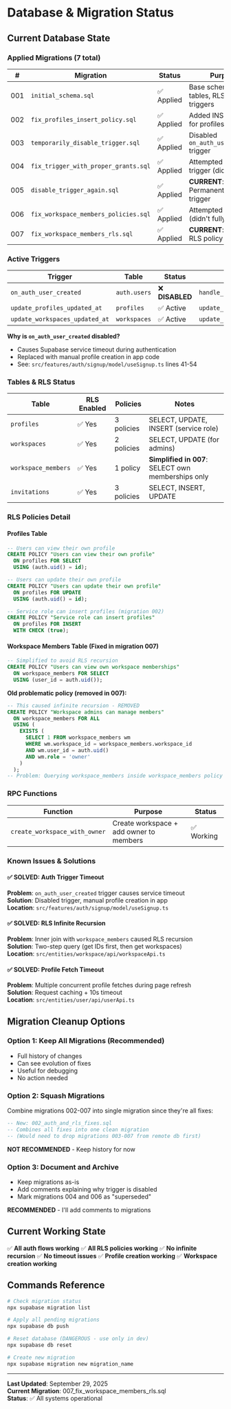 # Database & Migration Status

## Current Database State

### Applied Migrations (7 total)

| # | Migration | Status | Purpose |
|---|-----------|--------|---------|
| 001 | `initial_schema.sql` | ✅ Applied | Base schema with all tables, RLS, and triggers |
| 002 | `fix_profiles_insert_policy.sql` | ✅ Applied | Added INSERT policy for profiles table |
| 003 | `temporarily_disable_trigger.sql` | ✅ Applied | Disabled `on_auth_user_created` trigger |
| 004 | `fix_trigger_with_proper_grants.sql` | ✅ Applied | Attempted to fix trigger (didn't work) |
| 005 | `disable_trigger_again.sql` | ✅ Applied | **CURRENT**: Permanently disabled trigger |
| 006 | `fix_workspace_members_policies.sql` | ✅ Applied | Attempted RLS fix (didn't fully work) |
| 007 | `fix_workspace_members_rls.sql` | ✅ Applied | **CURRENT**: Simplified RLS policy ✅ |

### Active Triggers

| Trigger | Table | Status | Function |
|---------|-------|--------|----------|
| `on_auth_user_created` | `auth.users` | ❌ **DISABLED** | `handle_new_user()` |
| `update_profiles_updated_at` | `profiles` | ✅ Active | `update_updated_at_column()` |
| `update_workspaces_updated_at` | `workspaces` | ✅ Active | `update_updated_at_column()` |

**Why is `on_auth_user_created` disabled?**
- Causes Supabase service timeout during authentication
- Replaced with manual profile creation in app code
- See: `src/features/auth/signup/model/useSignup.ts` lines 41-54

### Tables & RLS Status

| Table | RLS Enabled | Policies | Notes |
|-------|-------------|----------|-------|
| `profiles` | ✅ Yes | 3 policies | SELECT, UPDATE, INSERT (service role) |
| `workspaces` | ✅ Yes | 2 policies | SELECT, UPDATE (for admins) |
| `workspace_members` | ✅ Yes | 1 policy | **Simplified in 007**: SELECT own memberships only |
| `invitations` | ✅ Yes | 3 policies | SELECT, INSERT, UPDATE |

### RLS Policies Detail

#### Profiles Table
```sql
-- Users can view their own profile
CREATE POLICY "Users can view their own profile"
  ON profiles FOR SELECT
  USING (auth.uid() = id);

-- Users can update their own profile
CREATE POLICY "Users can update their own profile"
  ON profiles FOR UPDATE
  USING (auth.uid() = id);

-- Service role can insert profiles (migration 002)
CREATE POLICY "Service role can insert profiles"
  ON profiles FOR INSERT
  WITH CHECK (true);
```

#### Workspace Members Table (Fixed in migration 007)
```sql
-- Simplified to avoid RLS recursion
CREATE POLICY "Users can view own workspace memberships"
  ON workspace_members FOR SELECT
  USING (user_id = auth.uid());
```

**Old problematic policy (removed in 007):**
```sql
-- This caused infinite recursion - REMOVED
CREATE POLICY "Workspace admins can manage members"
  ON workspace_members FOR ALL
  USING (
    EXISTS (
      SELECT 1 FROM workspace_members wm
      WHERE wm.workspace_id = workspace_members.workspace_id
      AND wm.user_id = auth.uid()
      AND wm.role = 'owner'
    )
  );
-- Problem: Querying workspace_members inside workspace_members policy = recursion
```

### RPC Functions

| Function | Purpose | Status |
|----------|---------|--------|
| `create_workspace_with_owner` | Create workspace + add owner to members | ✅ Working |

### Known Issues & Solutions

#### ✅ SOLVED: Auth Trigger Timeout
**Problem**: `on_auth_user_created` trigger causes service timeout  
**Solution**: Disabled trigger, manual profile creation in app  
**Location**: `src/features/auth/signup/model/useSignup.ts`

#### ✅ SOLVED: RLS Infinite Recursion
**Problem**: Inner join with `workspace_members` caused RLS recursion  
**Solution**: Two-step query (get IDs first, then get workspaces)  
**Location**: `src/entities/workspace/api/workspaceApi.ts`

#### ✅ SOLVED: Profile Fetch Timeout
**Problem**: Multiple concurrent profile fetches during page refresh  
**Solution**: Request caching + 10s timeout  
**Location**: `src/entities/user/api/userApi.ts`

## Migration Cleanup Options

### Option 1: Keep All Migrations (Recommended)
- Full history of changes
- Can see evolution of fixes
- Useful for debugging
- No action needed

### Option 2: Squash Migrations
Combine migrations 002-007 into single migration since they're all fixes:

```sql
-- New: 002_auth_and_rls_fixes.sql
-- Combines all fixes into one clean migration
-- (Would need to drop migrations 003-007 from remote db first)
```

**NOT RECOMMENDED** - Keep history for now

### Option 3: Document and Archive
- Keep migrations as-is
- Add comments explaining why trigger is disabled
- Mark migrations 004 and 006 as "superseded"

**RECOMMENDED** - I'll add comments to migrations

## Current Working State

✅ **All auth flows working**
✅ **All RLS policies working** 
✅ **No infinite recursion**
✅ **No timeout issues**
✅ **Profile creation working**
✅ **Workspace creation working**

## Commands Reference

```bash
# Check migration status
npx supabase migration list

# Apply all pending migrations
npx supabase db push

# Reset database (DANGEROUS - use only in dev)
npx supabase db reset

# Create new migration
npx supabase migration new migration_name
```

---

**Last Updated**: September 29, 2025  
**Current Migration**: 007_fix_workspace_members_rls.sql  
**Status**: ✅ All systems operational
